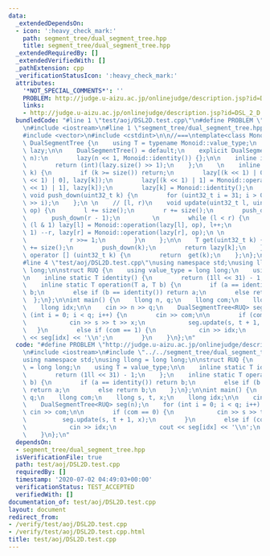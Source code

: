 ```yaml
---
data:
  _extendedDependsOn:
  - icon: ':heavy_check_mark:'
    path: segment_tree/dual_segment_tree.hpp
    title: segment_tree/dual_segment_tree.hpp
  _extendedRequiredBy: []
  _extendedVerifiedWith: []
  _pathExtension: cpp
  _verificationStatusIcon: ':heavy_check_mark:'
  attributes:
    '*NOT_SPECIAL_COMMENTS*': ''
    PROBLEM: http://judge.u-aizu.ac.jp/onlinejudge/description.jsp?id=DSL_2_D
    links:
    - http://judge.u-aizu.ac.jp/onlinejudge/description.jsp?id=DSL_2_D
  bundledCode: "#line 1 \"test/aoj/DSL2D.test.cpp\"\n#define PROBLEM \"http://judge.u-aizu.ac.jp/onlinejudge/description.jsp?id=DSL_2_D\"\
    \n#include <iostream>\n#line 1 \"segment_tree/dual_segment_tree.hpp\"\n\n\n\n\
    #include <vector>\n#include <cstdint>\n\n//===\ntemplate<class Monoid>\nstruct\
    \ DualSegmentTree {\n    using T = typename Monoid::value_type;\n    std::vector<T>\
    \ lazy;\n\n    DualSegmentTree() = default;\n    explicit DualSegmentTree(uint32_t\
    \ n):\n        lazy(n << 1, Monoid::identity()) {};\n\n    inline int size() {\n\
    \        return (int)(lazy.size() >> 1);\n    };\n    \n    inline void propagate(uint32_t\
    \ k) {\n        if (k >= size()) return;\n        lazy[(k << 1) | 0] = Monoid::operation(lazy[(k\
    \ << 1) | 0], lazy[k]);\n        lazy[(k << 1) | 1] = Monoid::operation(lazy[(k\
    \ << 1) | 1], lazy[k]);\n        lazy[k] = Monoid::identity();\n    };\n    inline\
    \ void push_down(uint32_t k) {\n        for (uint32_t i = 31; i > 0; i--) propagate(k\
    \ >> i);\n    };\n \n    // [l, r)\n    void update(uint32_t l, uint32_t r, T\
    \ op) {\n        l += size();\n        r += size();\n        push_down(l);\n \
    \       push_down(r - 1);\n         \n        while (l < r) {\n            if\
    \ (l & 1) lazy[l] = Monoid::operation(lazy[l], op), l++;\n            if (r &\
    \ 1) --r, lazy[r] = Monoid::operation(lazy[r], op);\n \n            l >>= 1;\n\
    \            r >>= 1;\n        }\n    };\n\n    T get(uint32_t k) {\n        k\
    \ += size();\n        push_down(k);\n        return lazy[k];\n    };\n \n    T\
    \ operator [] (uint32_t k) {\n        return  get(k);\n    };\n};\n//===\n\n\n\
    #line 4 \"test/aoj/DSL2D.test.cpp\"\nusing namespace std;\nusing llong = long\
    \ long;\n\nstruct RUQ {\n    using value_type = long long;\n    using T = value_type;\n\
    \n    inline static T identity() {\n        return (1ll << 31) - 1;\n    };\n\
    \    inline static T operation(T a, T b) {\n        if (a == identity()) return\
    \ b;\n        else if (b == identity()) return a;\n        else return b;\n  \
    \  };\n};\n\nint main() {\n    llong n, q;\n    llong com;\n    llong s, t, x;\n\
    \    llong idx;\n\n    cin >> n >> q;\n    DualSegmentTree<RUQ> seg(n);\n    for\
    \ (int i = 0; i < q; i++) {\n        cin >> com;\n\n        if (com == 0) {\n\
    \            cin >> s >> t >> x;\n            seg.update(s, t + 1, x);\n     \
    \   }\n        else if (com == 1) {\n            cin >> idx;\n            cout\
    \ << seg[idx] << '\\n';\n        }\n    }\n};\n"
  code: "#define PROBLEM \"http://judge.u-aizu.ac.jp/onlinejudge/description.jsp?id=DSL_2_D\"\
    \n#include <iostream>\n#include \"../../segment_tree/dual_segment_tree.hpp\"\n\
    using namespace std;\nusing llong = long long;\n\nstruct RUQ {\n    using value_type\
    \ = long long;\n    using T = value_type;\n\n    inline static T identity() {\n\
    \        return (1ll << 31) - 1;\n    };\n    inline static T operation(T a, T\
    \ b) {\n        if (a == identity()) return b;\n        else if (b == identity())\
    \ return a;\n        else return b;\n    };\n};\n\nint main() {\n    llong n,\
    \ q;\n    llong com;\n    llong s, t, x;\n    llong idx;\n\n    cin >> n >> q;\n\
    \    DualSegmentTree<RUQ> seg(n);\n    for (int i = 0; i < q; i++) {\n       \
    \ cin >> com;\n\n        if (com == 0) {\n            cin >> s >> t >> x;\n  \
    \          seg.update(s, t + 1, x);\n        }\n        else if (com == 1) {\n\
    \            cin >> idx;\n            cout << seg[idx] << '\\n';\n        }\n\
    \    }\n};\n"
  dependsOn:
  - segment_tree/dual_segment_tree.hpp
  isVerificationFile: true
  path: test/aoj/DSL2D.test.cpp
  requiredBy: []
  timestamp: '2020-07-02 04:49:03+00:00'
  verificationStatus: TEST_ACCEPTED
  verifiedWith: []
documentation_of: test/aoj/DSL2D.test.cpp
layout: document
redirect_from:
- /verify/test/aoj/DSL2D.test.cpp
- /verify/test/aoj/DSL2D.test.cpp.html
title: test/aoj/DSL2D.test.cpp
---
```

